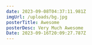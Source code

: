 ```yaml
---
date: 2023-09-08T04:37:11.981Z
imgUrl: /uploads/bg.jpg
posterTitle: Awesome
posterDesc: Very Much Awesome
Date: 2023-09-16T20:09:27.787Z
---
```

